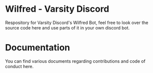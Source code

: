 # Wilfred - Varsity Discord
Respository for Varsity Discord's Wilfred Bot, feel free to look over the source code here and use parts of it in your own discord bot.

# Documentation
You can find various documents regarding contributions and code of conduct here.
